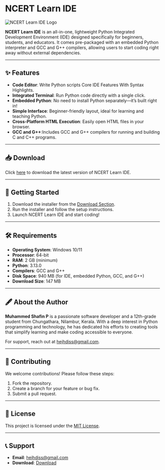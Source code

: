 
# NCERT Learn IDE

![NCERT Learn IDE Logo](./logo.ico "NCERT Learn IDE Logo")

**NCERT Learn IDE** is an all-in-one, lightweight Python Integrated Development Environment (IDE) designed specifically for beginners, students, and educators. It comes pre-packaged with an embedded Python interpreter and GCC and G++ compilers, allowing users to start coding right away without external dependencies. 

---

## ✨ Features

- **Code Editor**: Write Python scripts Core IDE Features With Syntax Highlights.
- **Integrated Terminal**: Run Python code directly with a single click.
- **Embedded Python**: No need to install Python separately—it’s built right in!
- **Simple Interface**: Beginner-friendly layout, ideal for learning and teaching Python.
- **Cross-Platform HTML Execution**: Easily open HTML files in your browser.
- **GCC and G++**:Includes GCC and G++ compilers for running and building C and C++ programs.

---

## 📥 Download

Click [here](https://hejhdiss.github.io/ncert-learn-ide-website) to download the latest version of NCERT Learn IDE.

---

## 🚀 Getting Started

1. Download the installer from the [Download Section](https://hejhdiss.github.io/ncert-learn-ide-website).
2. Run the installer and follow the setup instructions.
3. Launch NCERT Learn IDE and start coding!

---

## 🛠 Requirements

- **Operating System**: Windows 10/11
- **Processor**: 64-bit
- **RAM**: 2 GB (minimum)
- **Python**: 3.13.0
- **Compilers**: GCC and G++
- **Disk Space**: 940 MB (for IDE, embedded Python, GCC, and G++)
- **Download Size**: 147 MB

---

## 🖋 About the Author

**Muhammed Shafin P** is a passionate software developer and a 12th-grade student from Chungathara, Nilambur, Kerala. With a deep interest in Python programming and technology, he has dedicated his efforts to creating tools that simplify learning and make coding accessible to everyone.

For support, reach out at [hejhdiss@gmail.com](mailto:hejhdiss@gmail.com).

---

## 🌟 Contributing

We welcome contributions! Please follow these steps:

1. Fork the repository.
2. Create a branch for your feature or bug fix.
3. Submit a pull request.

---

## 📜 License

This project is licensed under the [MIT License](./LICENSE.txt).

---

## 📞 Support

- **Email**: [hejhdiss@gmail.com](hejhdiss@gmail.com)
- **Download**: [Download](https://hejhdiss.github.io/ncert-learn-ide-website)




